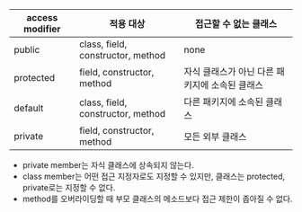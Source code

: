 |access modifier|적용 대상|접근할 수 없는 클래스|
|---|---|---|
|public|class, field, constructor, method|none|
|protected|field, constructor, method|자식 클래스가 아닌 다른 패키지에 소속된 클래스|
|default|class, field, constructor, method|다른 패키지에 소속된 클래스|
|private|field, constructor, method|모든 외부 클래스| 

- private member는 자식 클래스에 상속되지 않는다.
- class member는 어떤 접근 지정자로도 지정할 수 있지만, 클래스는 protected, private로는 지정할 수 없다.
- method를 오버라이딩할 때 부모 클래스의 메소드보다 접근 제한이 좁아질 수 없다.